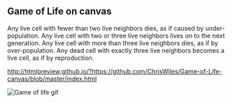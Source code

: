 Game of Life on canvas
----------------------
Any live cell with fewer than two live neighbors dies, as if caused by under-population.
Any live cell with two or three live neighbors  lives on to the next generation.
Any live cell with more than three live neighbors dies, as if by over-population.
Any dead cell with exactly three live neighbors becomes a live cell, as if by reproduction.

http://htmlpreview.github.io/?https://github.com/ChrisWiles/Game-of-Life-canvas/blob/master/index.html

![Game of life gif](http://i.imgur.com/Hn2l7h7.gif)

